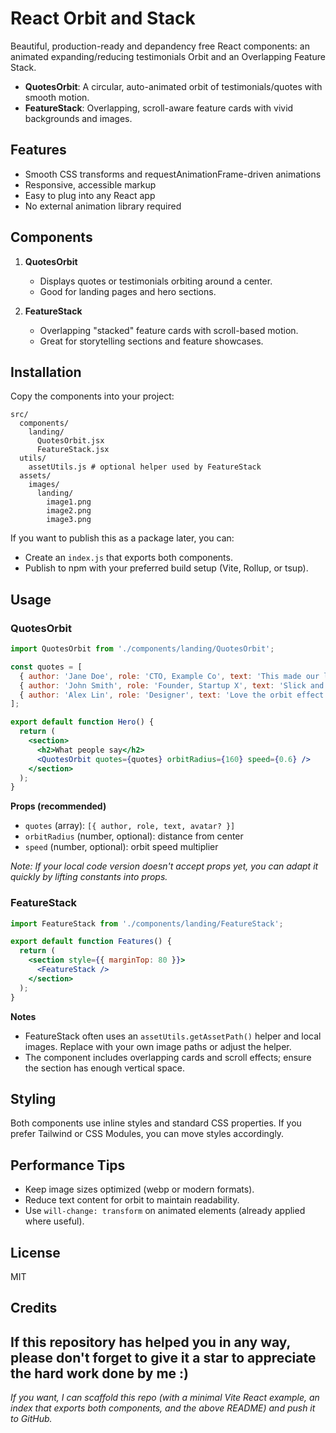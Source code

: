 # React Orbit and Stack

Beautiful, production-ready and depandency free React components: an animated expanding/reducing testimonials Orbit and an Overlapping Feature Stack.

- **QuotesOrbit**: A circular, auto-animated orbit of testimonials/quotes with smooth motion.
- **FeatureStack**: Overlapping, scroll-aware feature cards with vivid backgrounds and images.

## Features

- Smooth CSS transforms and requestAnimationFrame-driven animations
- Responsive, accessible markup
- Easy to plug into any React app
- No external animation library required

## Components

1) **QuotesOrbit**
   - Displays quotes or testimonials orbiting around a center.
   - Good for landing pages and hero sections.

2) **FeatureStack**
   - Overlapping "stacked" feature cards with scroll-based motion.
   - Great for storytelling sections and feature showcases.

## Installation

Copy the components into your project:

```
src/
  components/
    landing/
      QuotesOrbit.jsx
      FeatureStack.jsx
  utils/
    assetUtils.js # optional helper used by FeatureStack
  assets/
    images/
      landing/
        image1.png
        image2.png
        image3.png
```

If you want to publish this as a package later, you can:
- Create an `index.js` that exports both components.
- Publish to npm with your preferred build setup (Vite, Rollup, or tsup).

## Usage

### QuotesOrbit

```jsx
import QuotesOrbit from './components/landing/QuotesOrbit';

const quotes = [
  { author: 'Jane Doe', role: 'CTO, Example Co', text: 'This made our landing page pop.' },
  { author: 'John Smith', role: 'Founder, Startup X', text: 'Slick and simple to integrate.' },
  { author: 'Alex Lin', role: 'Designer', text: 'Love the orbit effect!' },
];

export default function Hero() {
  return (
    <section>
      <h2>What people say</h2>
      <QuotesOrbit quotes={quotes} orbitRadius={160} speed={0.6} />
    </section>
  );
}
```

**Props (recommended)**
- `quotes` (array): `[{ author, role, text, avatar? }]`
- `orbitRadius` (number, optional): distance from center
- `speed` (number, optional): orbit speed multiplier

*Note: If your local code version doesn't accept props yet, you can adapt it quickly by lifting constants into props.*

### FeatureStack

```jsx
import FeatureStack from './components/landing/FeatureStack';

export default function Features() {
  return (
    <section style={{ marginTop: 80 }}>
      <FeatureStack />
    </section>
  );
}
```

**Notes**
- FeatureStack often uses an `assetUtils.getAssetPath()` helper and local images. Replace with your own image paths or adjust the helper.
- The component includes overlapping cards and scroll effects; ensure the section has enough vertical space.

## Styling

Both components use inline styles and standard CSS properties. If you prefer Tailwind or CSS Modules, you can move styles accordingly.

## Performance Tips

- Keep image sizes optimized (webp or modern formats).
- Reduce text content for orbit to maintain readability.
- Use `will-change: transform` on animated elements (already applied where useful).

## License

MIT

## Credits

If this repository has helped you in any way, please don't forget to give it a star to appreciate the hard work done by me :)
---

*If you want, I can scaffold this repo (with a minimal Vite React example, an index that exports both components, and the above README) and push it to GitHub.*
